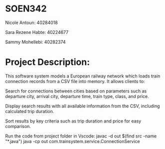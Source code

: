# SOEN342
Nicole Antoun: 40284018

Sara Rezene Habte: 40224677

Sammy Mohellebi: 40282374




# Project Description:

This software system models a European railway network which loads train connection records from a CSV file into memory. It allows clients to:

Search for connections between cities based on parameters such as departure city, arrival city, departure time, train type, class, and price.

Display search results with all available information from the CSV, including calculated trip duration.

Sort results by key criteria such as trip duration and price for easy comparison.

Run the code from project folder in Vscode: javac -d out $(find src -name "*.java") java -cp out 
com.trainsystem.service.ConnectionService